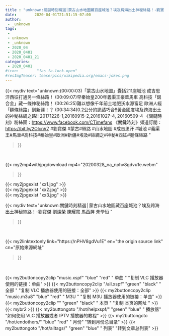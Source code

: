 ```yaml
---
title : "unknown:關鍵時刻精選│蒙古山水地圖藏百座城池？埃及跨海出土神秘絲路！-劉寶傑 劉燦榮 陳耀寬  馬西屏 朱學恒 "
date:        2020-04-01T21:51:15-07:00
author:
 - _unknown
tags:
 - 
 - unknown
 - _unknown
 - 2020_04
 - 2020_0401
 - 2020_0401_21
categories:
 - 2020_0401
#icon:        "fas fa-lock-open"
#resImgTeaser: teaserpics/wikipedia.org/emacs-jokes.png
---
```







{{< mydiv text="unknown:(00:00:03)「蒙古山水地圖」囊括211座城池 成吉思汗西征打通另一條絲路！ (00:09:07)早秦始皇200年義渠王豪華馬車 高科技「鋁合金」藏一條神秘絲路！ (00:26:25)難以想像千年前土地肥沃水源富足 歐洲人經「麵條絲路」到新疆！？ (00:34:34)0.2公分的詭譎巧合!!黃金國度埃及跨海出土的神秘絲綢之路!!  20171226-1,20160915-2,20161027-4, 20160509-4  《關鍵時刻》粉絲團：https://www.facebook.com/CTimefans 《關鍵時刻》頻道訂閱：https://bit.ly/2OlcnV7  #劉寶傑 #蒙古#絲路 #山水地圖 #成吉思汗 #城池 #義渠王#馬車#高科技#秦始皇#歐洲#新疆#埃及#絲綢之#神秘#西征#麵條絲路 "
>}}
<br>


{{< my2mp4withjpgdownload mp4="20200328_na_nphv8gdvu1e.webm"
>}}

{{< my2jpgexist "xx1.jpg" >}}<br>
{{< my2jpgexist "xx2.jpg" >}}<br>
{{< my2jpgexist "xx3.jpg" >}}<br>



{{< mydiv text="unknown:關鍵時刻精選│蒙古山水地圖藏百座城池？埃及跨海出土神秘絲路！-劉寶傑 劉燦榮 陳耀寬  馬西屏 朱學恒 "
>}}
<br>

{{< my2linktextonly link="https://nPHV8gdVu1E"
en="the origin source link" cn="原始來源網址"
>}}


<br>


{{< my2buttoncopy2clip "music.xspf"        "blue"   "red"    " 单曲 "  "复制 VLC 播放器使用的链接：单曲" >}} {{< my2buttoncopy2clip "/all.xspf"         "green"  "black"  " 全部 "  "复制 VLC 播放器使用的链接：全部" >}} {{< my2buttoncopy2clip "music.m3u8"        "blue"   "red"    " M3U  "    "复制 M3U 播放器使用的链接：单曲" >}} {{< my2buttoncopy2clip ""                  "green"  "black"  " 本页 "    "复制 本页的网址 " >}} {{< mybr2 >}} {{< my2buttongoto      "/hot/helpxspf/"    "green"  "blue"   " 播放器" "如何使用 VLC 播放器或者 IPTV 播放器的教程" >}} {{< my2buttongoto      "/hot/endothers/"   "blue"   "red"    " 月份"   "转到月份总目录" >}} {{< my2buttongoto      "/hot/alltags/"     "green"  "blue"   " 列表"   "转到文章总列表" >}} 
